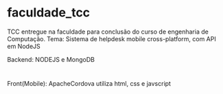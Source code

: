 # faculdade_tcc
TCC entregue na faculdade para conclusão do curso de engenharia de Computação. Tema: Sistema de helpdesk mobile cross-platform, com API em NodeJS

Backend: NODEJS e MongoDB
#
Front(Mobile): ApacheCordova utiliza html, css e javscript
